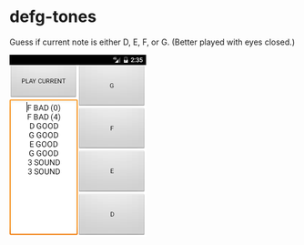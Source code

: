 # defg-tones

Guess if current note is either D, E, F, or G. (Better played with eyes closed.)

![App Screenshot](app/src/main/assets/screenshot-defg-notes.png)
